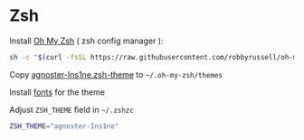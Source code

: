 # Zsh

Install [Oh My Zsh](http://ohmyz.sh/) ( zsh config manager ):

```sh
sh -c "$(curl -fsSL https://raw.githubusercontent.com/robbyrussell/oh-my-zsh/master/tools/install.sh)"
```

Copy [agnoster-Ins1ne.zsh-theme](./agnoster-Ins1ne.zsh-theme) to `~/.oh-my-zsh/themes`

Install [fonts](https://gist.github.com/qrush/1595572) for the theme

Adjust `ZSH_THEME` field in `~/.zshzc`

```sh
ZSH_THEME="agnoster-Ins1ne"
```
